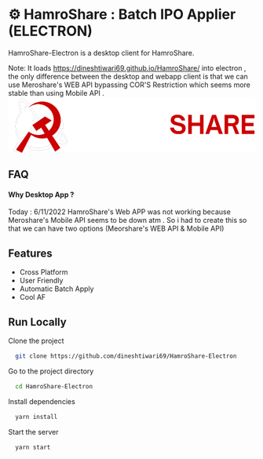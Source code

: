 
# ⚙️ HamroShare : Batch IPO Applier (ELECTRON)

HamroShare-Electron is a desktop client for HamroShare.

Note: It loads https://dineshtiwari69.github.io/HamroShare/ into electron , the only difference between the desktop and webapp client is that we can use Meroshare's WEB API bypassing COR'S Restriction which seems more stable than using Mobile API . 
![Logo](./assets/logo_v2.png)


## FAQ

#### Why Desktop App  ?

Today : 6/11/2022 HamroShare's Web APP was not working because Meroshare's Mobile API seems to be down atm . So i had to create this so that we can have two options (Meorshare's WEB API & Mobile API)


## Features

- Cross Platform
- User Friendly
- Automatic Batch Apply
- Cool AF
## Run Locally

Clone the project

```bash
  git clone https://github.com/dineshtiwari69/HamroShare-Electron
```

Go to the project directory

```bash
  cd HamroShare-Electron
```

Install dependencies

```bash
  yarn install
```

Start the server

```bash
  yarn start
```

